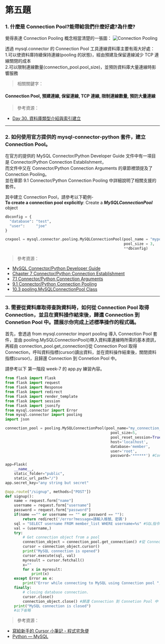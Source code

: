 # 第五題

### 1. 什麼是 Connection Pool?能帶給我們什麼好處?為什麼?

覺得表達 Connection Pooling 概念相當清楚的一張圖：
![Connection Pooling](https://i.imgur.com/VI2AbSo.png)
<br />

透過 mysql.connector 的 Connection Pool 工具連線資料庫主要有兩大好處： <br /> 1.可以使資料庫持續保持連線(pooling 的狀態)，經由預建及保留連線減少 TCP 連線關閉的成本 <br /> 2.可以限制連線數量(connection_pool.pool_size)，並預防資料庫大量連線時影響服務

> 相關關鍵字：

#### Connection Pool, 預建連線, 保留連線, TCP 連線, 限制連線數量, 預防大量連線

> 參考資源：

- [Day 30. 資料庫類型介紹與索引建立](https://ithelp.ithome.com.tw/articles/10227628)

<hr >

### 2. 如何使用官方提供的 mysql-connector-python 套件，建立 Connection Pool。

在官方的提供的 MySQL Connector/Python Developer Guide 文件中有一項目是 Connector/Python Connection Establishment， <br />
而文件中又在 Connector/Python Connection Arguments 的章節裡頭提及了 Connection Pooling。 <br />
並在章節 9.1 Connector/Python Connection Pooling 中詳細說明了相關支援的套件。 <br />

其中建立 Connection Pool，請參考以下範例-<br />
**To create a connection pool explicitly**: Create a **_MySQLConnectionPool_** object

```python
dbconfig = {
  "database": "test",
  "user":     "joe"
}

cnxpool = mysql.connector.pooling.MySQLConnectionPool(pool_name = "mypool",
                                                      pool_size = 3,
                                                      **dbconfig)
```

> 參考資源：

- [MySQL Connector/Python Developer Guide](https://dev.mysql.com/doc/connector-python/en/)
- [Chapter 7 Connector/Python Connection Establishment](https://dev.mysql.com/doc/connector-python/en/connector-python-connecting.html)
- [7.1 Connector/Python Connection Arguments](https://dev.mysql.com/doc/connector-python/en/connector-python-connectargs.html)
- [9.1 Connector/Python Connection Pooling](https://dev.mysql.com/doc/connector-python/en/connector-python-connection-pooling.html)
- [10.3 pooling.MySQLConnectionPool Class](https://dev.mysql.com/doc/connector-python/en/connector-python-api-mysqlconnectionpool.html)

<hr >

### 3. 需要從資料庫取得查詢資料時，如何從 Connection Pool 取得 Connection，並且在資料操作結束後，歸還 Connection 到 Connetion Pool 中。請展示你完成上述標準操作的程式碼。

首先，會透過 from mysql.connector import pooling 導入 Connection Pool 套件，並由 pooling.MySQLConnectionPool()帶入資料庫連線時所需的基本資訊，再經由 connection_pool.get_connection()從 Connection Pool 取得 Connection，呼叫資料指標(cursor)讀出資料，並在資料操作結束後，關閉資料指標(cursor)，且歸還 Connection 到 Connetion Pool 中。

請參考以下 第一階段 week-7 的 app.py 練習內容。

```python
from flask import Flask
from flask import request
from flask import Response
from flask import redirect
from flask import render_template
from flask import session
from flask import jsonify
from mysql.connector import Error
from mysql.connector import pooling
import json

connection_pool = pooling.MySQLConnectionPool(pool_name="my_connection_pool",
                                                pool_size=5,
                                                pool_reset_session=True,
                                                host='localhost',
                                                database='member',
                                                user='root',
                                                password='******') #Connection Pool

app=Flask(
    __name__,
    static_folder="public",
    static_url_path="/")
app.secret_key="any string but secret"

@app.route("/signup", methods=["POST"])
def signup():
    name = request.form["name"]
    username = request.form["username"]
    password = request.form["password"]
    if(name =="" or username == "" or password == ""):
        return redirect('/error?message=請輸入帳號、密碼')
    sql = "SELECT username FROM member_list WHERE username=%s" #SQL指令 檢查是否有重複的帳號 (username)
    val = (username,)
    try:
        # Get connection object from a pool
        connection_object = connection_pool.get_connection() #從 Connection Pool 取得 Connection
        cursor = connection_object.cursor()
        print("MySQL connection is opened")
        cursor.execute(sql, val)
        myresult = cursor.fetchall()
        x=""
        for x in myresult:
            print(x)
    except Error as e:
        print("Error while connecting to MySQL using Connection pool ", e)
    finally:
        # closing database connection.
        cursor.close()
        connection_object.close() #歸還 Connection 到 Connetion Pool 中
    print("MySQL connection is closed")
    #以下省略
```

> 參考資源：

- [寫給新手的 Cursor 小筆記 - 程式宅急便](http://kyleap.blogspot.com/2013/12/ms-sqlcursor.html)
- [Python — MySQL](https://medium.com/jeasee隨筆/python-mysql-acd7a9679109)
